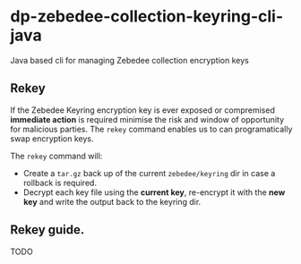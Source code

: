 # dp-zebedee-collection-keyring-cli-java
Java based cli for managing Zebedee collection encryption keys

## Rekey

If the Zebedee Keyring encryption key is ever exposed or compremised **immediate action** is required minimise the risk 
and window of opportunity for malicious parties. The `rekey` command enables us to can programatically swap 
encryption keys. 

The `rekey` command will:
- Create a `tar.gz` back up of the current `zebedee/keyring` dir in case a rollback is required.
- Decrypt each key file using the **current key**, re-encrypt it with the **new key** and write the output back to 
  the keyring dir.

## Rekey guide.
TODO




